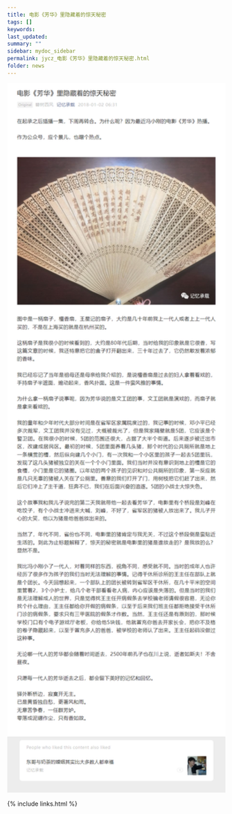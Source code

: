 ```yaml
---
title: 电影《芳华》里隐藏着的惊天秘密
tags: []
keywords: 
last_updated: 
summary: ""
sidebar: mydoc_sidebar
permalink: jycz_电影《芳华》里隐藏着的惊天秘密.html
folder: news
---
```


<img src="images/FireShot Capture 001 - 电影《芳华》里隐藏着的惊天秘密 - mp.weixin.qq.com.png" style="width: 750px;"/>




{% include links.html %}
